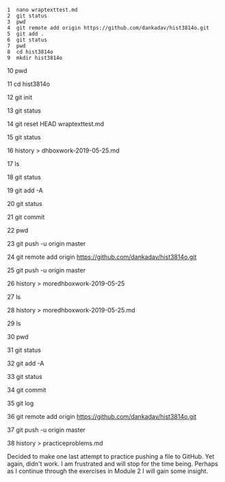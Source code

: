     1  nano wraptexttest.md
    2  git status
    3  pwd
    4  git remote add origin https://github.com/dankadav/hist3814o.git
    5  git add .
    6  git status
    7  pwd
    8  cd hist3814o
    9  mkdir hist3814o
   10  pwd
   
   11  cd hist3814o
   
   12  git init
   
   13  git status
   
   14  git reset HEAD wraptexttest.md
   
   15  git status
   
   16  history > dhboxwork-2019-05-25.md
   
   17  ls
   
   18  git status
   
   19  git add -A
   
   20  git status
   
   21  git commit
   
   22  pwd
   
   23  git push -u origin master
   
   24  git remote add origin https://github.com/dankadav/hist3814o.git
   
   25  git push -u origin master
   
   26  history > moredhboxwork-2019-05-25
   
   27  ls
   
   28  history > moredhboxwork-2019-05-25.md
   
   29  ls
   
   30  pwd
   
   31  git status
   
   32  git add -A
   
   33  git status
   
   34  git commit
   
   35  git log
   
   36  git remote add origin https://github.com/dankadav/hist3814o.git
   
   37  git push -u origin master
   
   38  history > practiceproblems.md
   
   Decided to make one last attempt to practice pushing a file to GitHub. Yet again, didn't work. I am frustrated and will stop for the time being. Perhaps as I continue through the exercises in Module 2 I will gain some insight.
